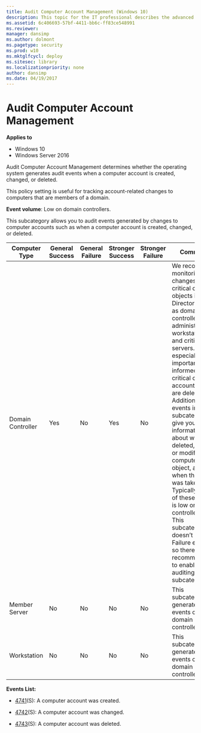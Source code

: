 ```yaml
---
title: Audit Computer Account Management (Windows 10)
description: This topic for the IT professional describes the advanced security audit policy setting, Audit Computer Account Management, which determines whether the operating system generates audit events when a computer account is created, changed, or deleted.
ms.assetid: 6c406693-57bf-4411-bb6c-ff83ce548991
ms.reviewer: 
manager: dansimp
ms.author: dolmont
ms.pagetype: security
ms.prod: w10
ms.mktglfcycl: deploy
ms.sitesec: library
ms.localizationpriority: none
author: dansimp
ms.date: 04/19/2017
---
```


# Audit Computer Account Management

**Applies to**
-   Windows 10
-   Windows Server 2016


Audit Computer Account Management determines whether the operating system generates audit events when a computer account is created, changed, or deleted.

This policy setting is useful for tracking account-related changes to computers that are members of a domain.

**Event volume**: Low on domain controllers.

This subcategory allows you to audit events generated by changes to computer accounts such as when a computer account is created, changed, or deleted.

| Computer Type     | General Success | General Failure | Stronger Success | Stronger Failure | Comments                                                                                                                                                                                                                                                                                                                                                                                                                                                                                                                                                                                                                                            |
|-------------------|-----------------|-----------------|------------------|------------------|-----------------------------------------------------------------------------------------------------------------------------------------------------------------------------------------------------------------------------------------------------------------------------------------------------------------------------------------------------------------------------------------------------------------------------------------------------------------------------------------------------------------------------------------------------------------------------------------------------------------------------------------------------|
| Domain Controller | Yes             | No              | Yes              | No               | We recommend monitoring changes to critical computer objects in Active Directory, such as domain controllers, administrative workstations, and critical servers. It's especially important to be informed if any critical computer account objects are deleted.<br>Additionally, events in this subcategory will give you information about who deleted, created, or modified a computer object, and when the action was taken.<br>Typically volume of these events is low on domain controllers.<br>This subcategory doesn’t have Failure events, so there is no recommendation to enable Failure auditing for this subcategory. |
| Member Server     | No              | No              | No               | No               | This subcategory generates events only on domain controllers.                                                                                                                                                                                                                                                                                                                                                                                                                                                                                                                                                                                       |
| Workstation       | No              | No              | No               | No               | This subcategory generates events only on domain controllers.                                                                                                                                                                                                                                                                                                                                                                                                                                                                                                                                                                                       |

**Events List:**

-   [4741](event-4741.md)(S): A computer account was created.

-   [4742](event-4742.md)(S): A computer account was changed.

-   [4743](event-4743.md)(S): A computer account was deleted.

